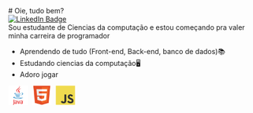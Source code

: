 <img src giphy.gif width = "325px" align = "left">
# Oie, tudo bem?

<div>
<a href = "https://www.linkedin.com/in/samuel-felipe/">
    <img src="https://img.shields.io/badge/LinkedIn-blue?style=for-the-badge&logo=linkedin&logoColor=white" alt="LinkedIn Badge"/>
  </a>
 </div>
Sou estudante de Ciencias da computação e estou começando pra valer minha carreira de programador

- Aprendendo de tudo (Front-end, Back-end, banco de dados)📚
- Estudando ciencias da computação🖥️
- Adoro jogar

<div id=linguagens>
  <img src="https://github.com/devicons/devicon/blob/master/icons/java/java-original-wordmark.svg" title="Java" alt="Java" width="40" height="40"/>&nbsp;
  <img src="https://github.com/devicons/devicon/blob/master/icons/html5/html5-original.svg" title="HTML5" alt="HTML" width="40" height="40"/>&nbsp;
  <img src="https://github.com/devicons/devicon/blob/master/icons/javascript/javascript-original.svg" title="JavaScript" alt="JavaScript" width="40" height="40"/>&nbsp;
</div>
